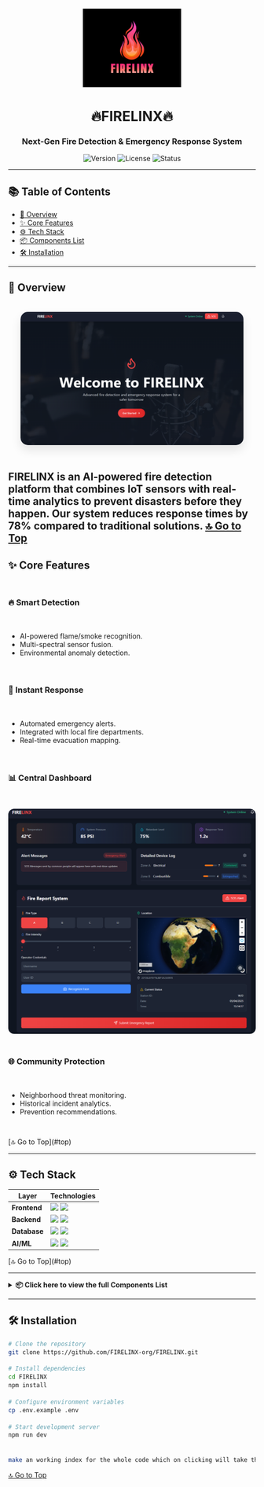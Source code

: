 <p align="center">
  <img src="LOGO.png" alt="FIRELINX Logo" width="200">
  <h1 align="center">🔥FIRELINX🔥</h1>
  <h3 align="center">Next-Gen Fire Detection & Emergency Response System</h3>
  <p align="center">
    <img src="https://img.shields.io/badge/version-1.0.0-blue" alt="Version">
    <img src="https://img.shields.io/badge/license-Custom-red" alt="License">
    <img src="https://img.shields.io/badge/status-Active-brightgreen" alt="Status">
  </p>
</p>

---

<a name="top"></a>

## 📚 Table of Contents

- [🚀 Overview](#-overview)
- [✨ Core Features](#-core-features)
- [⚙️ Tech Stack](#️-tech-stack)
- [📦 Components List](#-click-here-to-view-the-full-components-list)
- [🛠️ Installation](#️-installation)

---

## 🚀 Overview
<div align="center">
  <img src="src/assets/Landing_Page.png" alt="Landing Page" style="max-width:90%; border-radius:15px; box-shadow:0 10px 20px rgba(0,0,0,0.1); margin:20px 0;">
</div>

**FIRELINX** is an AI-powered fire detection platform that combines IoT sensors with real-time analytics to prevent disasters before they happen. Our system reduces response times by 78% compared to traditional solutions.
[🔝 Go to Top](#top)
---

## ✨ Core Features

<div style="display: grid; grid-template-columns: repeat(auto-fit, minmax(300px, 1fr)); gap: 20px; margin: 30px 0;">

### 🔥 Smart Detection
- AI-powered flame/smoke recognition.
- Multi-spectral sensor fusion.
- Environmental anomaly detection.

### 🚨 Instant Response
- Automated emergency alerts.
- Integrated with local fire departments.
- Real-time evacuation mapping.

### 📊 Central Dashboard
<div align="center">
  <img src="src/assets/Central_dashboard.png" alt="Dashboard" style="max-width:100%; border-radius:12px; margin-top:10px;">
</div>

### 🌐 Community Protection

- Neighborhood threat monitoring.
- Historical incident analytics.
- Prevention recommendations.

</div>
[🔝 Go to Top](#top)

---

## ⚙️ Tech Stack

<div align="center">

| Layer       | Technologies                                                                                     |
|-------------|--------------------------------------------------------------------------------------------------|
| **Frontend**  | <img src="https://img.shields.io/badge/React-20232A?style=flat&logo=react&logoColor=61DAFB" height="20"> <img src="https://img.shields.io/badge/Tailwind_CSS-38B2AC?style=flat&logo=tailwind-css&logoColor=white" height="20"> |
| **Backend**   | <img src="https://img.shields.io/badge/Node.js-339933?style=flat&logo=nodedotjs&logoColor=white" height="20"> <img src="https://img.shields.io/badge/Express.js-000000?style=flat&logo=express&logoColor=white" height="20"> |
| **Database**  | <img src="https://img.shields.io/badge/MongoDB-4EA94B?style=flat&logo=mongodb&logoColor=white" height="20"> <img src="https://img.shields.io/badge/Firebase-FFCA28?style=flat&logo=firebase&logoColor=black" height="20"> |
| **AI/ML**     | <img src="https://img.shields.io/badge/TensorFlow-FF6F00?style=flat&logo=tensorflow&logoColor=white" height="20"> <img src="https://img.shields.io/badge/PyTorch-EE4C2C?style=flat&logo=pytorch&logoColor=white" height="20"> |

</div>
[🔝 Go to Top](#top)

---
<details>
<summary><strong>📦 Click here to view the full Components List</strong></summary>

<br>

| SL. No. | Components                        | Quantity |
|--------:|-----------------------------------|---------:|
| 1       | ESP32                              | 8        |
| 2       | Arduino Mega                       | 1        |
| 3       | PCF8574                            | 8        |
| 4       | HW 382 Relay single Channel        | 2        |
| 5       | BTS7960 Motor Driver               | 2        |
| 6       | 9-50VDC 40A Speed Controller       | 2        |
| 7       | Servo MG996R                       | 4        |
| 8       | R385 Water Pump                    | 2        |
| 9       | Double Booster Pump (10Lpm)        | 2        |
| 10      | Bluetooth HC-05                    | 2        |
| 11      | Neo 6M GPS Module                  | 10       |
| 12      | Water Level Sensor                 | 12       |
| 13      | Flame Sensor                       | 10       |
| 14      | MAX6675 High Temp Sensor           | 8        |
| 15      | MQ-2                               | 3        |
| 16      | MQ-135                             | 3        |
| 17      | MQ-7                               | 1        |
| 18      | MQ-9                               | 2        |
| 19      | RFID Tag Set                       | 8        |
| 20      | TFT Display                        | 4        |
| 21      | LED                                | 58       |
| 22      | Buzzer                             | 8        |
| 23      | Numeric Keypad                     | 8        |
| 24      | Joystick                           | 4        |
| 25      | Tact switches                      | 25       |
| 26      | Rocker Switches                    | 10       |
| 27      | SMPS 12V 10A                       | 1        |
| 28      | SMPS 5V 1A                         | 2        |
| 29      | DC-DC Power Supply                 | 10       |
| 30      | Li-Ion Cell                        | 8        |
| 31      | Dual battery Charger               | 4        |
| 32      | Battery Case                       | 4        |
| 33      | TP4056                             | 8        |
| 34      | Header Pins                        | 20       |
| 35      | Zero PCB                           | 10       |
| 36      | Jumpers                            | 840      |
| 37      | Breadboard (Medium Size)           | 12       |
| 38      | Female Port                        | 10       |
| 39      | Soldering Iron, Wire & paste       | 1        |
| 40      | 3-Phase Wire                       | 2        |
| 41      | USB Type-B Cable                   | 8        |
| 42      | USB Type-C Cable                   | 2        |
| 43      | Wire multi-strand (in m)           | 10       |
| 44      | Heat Shrink (in m)                 | 1        |
| 45      | Insulation Tape                    | 4        |
| 46      | Double-Sided Tape                  | 3        |
| 47      | Capillary Tube (in ft)             | 5        |
| 48      | Plastic Cases & Containers         | 10       |
| 49      | Wooden base (ft x ft)              | 6        |
| 50      | Metal & Screw supplies (in kg)     | 5        |
| 51      | PLA Filament                       | 4        |
| 52      | Water-proofing (M-seal, Teflon)    | 3        |
| 53      | Glue Gun                           | 1        |
| 54      | Adhesive Supplies                  | 2        |
| 55      | Nema 17 Stepper motor              | 4        |
| 56      | A4988 Stepper motor driver         | 2        |
| 57      | Oled 1.3" Screen                   | 6        |
| 58      | ESP32 Breakout Board               | 5        |
| 59      | 1x4 Capacitive Touch Sensor        | 5        |
| 60      | Touch Sensor                       | 10       |
| 61      | Raspberry Pi 3 Model B             | 1        |
| 62      | Raspberry Pi Camera Module 3 NoIR  | 1        |
| 63      | Hose Pipe 6mm                      | 1        |

</details>

---
## 🛠️ Installation

```bash
# Clone the repository
git clone https://github.com/FIRELINX-org/FIRELINX.git

# Install dependencies
cd FIRELINX
npm install

# Configure environment variables
cp .env.example .env

# Start development server
npm run dev


make an working index for the whole code which on clicking will take the user to that section...
```
[🔝 Go to Top](#top)
